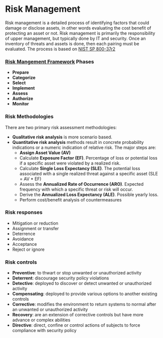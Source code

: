 # Risk Management
Risk management is a detailed process of identifying factors that could damage or disclose assets, in other words evaluating the cost benefit of protecting an asset or not.
Risk management is primarily the responsibility of upper management, but typically done by IT and security. Once an inventory of threats and assets is done, then each pairing must be evaluated. The process is based on [NIST SP 800-37r2](https://nvlpubs.nist.gov/nistpubs/SpecialPublications/NIST.SP.800-37r2.pdf)

### [Risk Mangement Framework](https://nvlpubs.nist.gov/nistpubs/SpecialPublications/NIST.SP.800-37r2.pdf) Phases
* **Prepare**
* **Categorize**
* **Select**
* **Implement**
* **Assess**
* **Authorize**
* **Monitor**

### Risk Methodologies
There are two primary risk assessment methodologies:
* **Qualitative risk analysis** is more scenario based. 
* **Quantitative risk analysis** methods result in concrete probability indications or a numeric indication of relative risk. The major steps are:
    * **Assign Asset Value (AV)**
    * Calculate **Exposure Factor (EF)**. Percentage of loss or potential loss  if a specific asset were violated by  a realized risk.
    * Calculate **Single Loss Expectancy (SLE)**. The potential loss associated with a single realized threat against a specific asset (SLE = AV * EF)
    * Assess the **Annualized Rate of Occurrence (ARO)**. Expected frequency with which a specific threat or risk will occur.
    * Derive the **Annualized Loss Expectancy (ALE)**. Possible yearly loss.
    * Perform cost/benefit analysis of countermeasures

### Risk responses
* Mitigation or reduction
* Assignment or transfer
* Deterrence
* Avoidance
* Acceptance
* Reject or ignore

### Risk controls
* **Preventive**: to thwart or stop unwanted or unauthorized activity
* **Deterrent**:  discourage security policy violations
* **Detective**:  deployed to discover or detect unwanted or unauthorized activity
* **Compensating**: deployed to provide various options to another existing controls
* **Corrective**: modifies the environment to return systems to normal after an unwanted or unauthorized activity
* **Recovery**: are an extension of corrective controls but have more advance or complex abilities
* **Directive**: direct, confine or control actions of subjects to force compliance with security policy
